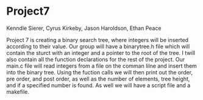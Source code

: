 # Project7

Kenndle Sierer,
Cyrus Kirkeby,
Jason Haroldson,
Ethan Peace

Project 7 is creating a binary search tree, where integers will be inserted according to their value.
Our group will have a binarytree.h file which will contain the sturct with an integer and a pointer to the root of the tree. I twill also contain all the function declarations for the rest of the project. 
Our main.c file will read integers from a file on the comman lilne and insert them into the binary tree. Using the fuction calls we will then print out the order, pre order, and post order, as well as the number of elements, tree height, and if a specified number is found.
As well we will have a script file and a makefile.
